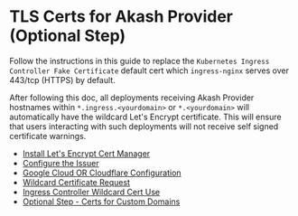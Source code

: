 # TLS Certs for Akash Provider (Optional Step)

Follow the instructions in this guide to replace the `Kubernetes Ingress Controller Fake Certificate` default cert which `ingress-nginx` serves over 443/tcp (HTTPS) by default.

After following this doc, all deployments receiving Akash Provider hostnames within `*.ingress.<yourdomain>` or `*.<yourdomain>` will automatically have the wildcard Let's Encrypt certificate.  This will ensure that users interacting with such deployments will not receive self signed certificate warnings.

* [Install Let's Encrypt Cert Manager](../../../../providers/build-a-cloud-provider/tls-certs-for-akash-provider-optional-step/install-lets-encrypt-cert-manager.md)
* [Configure the Issuer](../../../../providers/build-a-cloud-provider/tls-certs-for-akash-provider-optional-step/configure-the-issuer.md)
* [Google Cloud OR Cloudflare Configuration](../../../../providers/build-a-cloud-provider/tls-certs-for-akash-provider-optional-step/google-cloud-or-cloudflare-configuration.md)
* [Wildcard Certificate Request](../../../../providers/build-a-cloud-provider/tls-certs-for-akash-provider-optional-step/wildcard-certificate-request.md)
* [Ingress Controller Wildcard Cert Use](../../../../providers/build-a-cloud-provider/tls-certs-for-akash-provider-optional-step/ingress-controller-wildcard-cert-use.md)
* [Optional Step - Certs for Custom Domains](../../../../providers/build-a-cloud-provider/tls-certs-for-akash-provider-optional-step/optional-step-certs-for-custom-domains.md)
